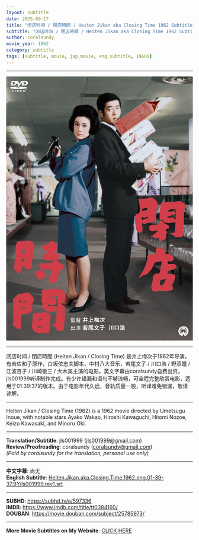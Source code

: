 ```yaml
---
layout: subtitle
date: 2025-09-17
title: "闭店时间 / 閉店時間 / Heiten Jikan aka Closing Time 1962 Subtitle (English)"
subtitle: "闭店时间 / 閉店時間 / Heiten Jikan aka Closing Time 1962 Subtitle (English)"
author: coralsundy
movie_year: 1962
category: subtitle
tags: [subtitle, movie, jap_movie, eng_subtitle, 1960s]
---
```


------

<img src="../assets/tt0384160.jpg" alt="tt0384160_cover_art" />

------

闭店时间 / 閉店時間 (Heiten Jikan / Closing Time) 是井上梅次于1962年导演，有吉佐和子原作，白坂依志夫脚本，中村八大音乐，若尾文子 / 川口浩 / 野添瞳 / 江波杏子 / 川崎敬三 / 大木実主演的电影。英文字幕由coralsundy自费出资，jls001999听译制作完成。有少许错漏和语句不够流畅，可全程完整欣赏电影，适用于01:39:37的版本。由于电影年代久远，音轨质量一般，听译难免错漏，敬请谅解。

------

Heiten Jikan / Closing Time (1962) is a 1962 movie directed by Umetsugu Inoue, with notable stars Ayako Wakao, Hiroshi Kawaguchi, Hitomi Nozoe, Keizo Kawasaki, and Minoru Oki.

------

**Translation/Subtitle**: jls001999 (jls001999@gmail.com)<br>
**Review/Proofreading**: coralsundy (coralsundy@gmail.com)<br>
*(Paid by coralsundy for the translation, personal use only)*

------

**中文字幕**: 尚无<br>
**English Subtitle**: [Heiten.Jikan.aka.Closing.Time.1962.eng.01-39-37.BYjls001999.rev1.srt](../subtitles/Heiten.Jikan.aka.Closing.Time.1962.eng.01-39-37.BYjls001999.rev1.srt)

------

**SUBHD**: <https://subhd.tv/a/597336><br>
**IMDB**: <https://www.imdb.com/title/tt0384160/><br>
**DOUBAN**: <https://movie.douban.com/subject/25785973/>

------

**More Movie Subtitles on My Website**: <a href='{% post_url 2021-01-10-subtitles-summary-list %}'>CLICK HERE</a>


